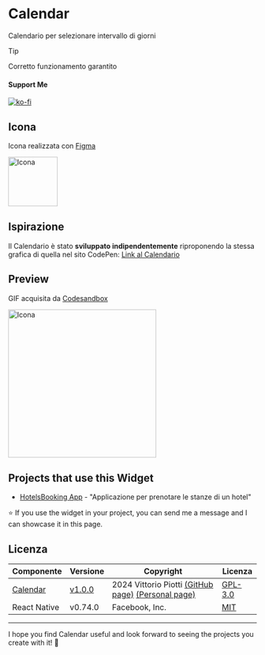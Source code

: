# Calendar



Calendario per selezionare intervallo di giorni 


> [!TIP]
> Corretto funzionamento garantito

#### Support Me


[![ko-fi](https://ko-fi.com/img/githubbutton_sm.svg)](https://ko-fi.com/P5P012BC8U)

## Icona

Icona realizzata con [Figma](https://www.figma.com)

<img src="https://github.com/vittorioPiotti/Calendario-React-Native/blob/main/icona.png" alt="Icona" width="100"/>


## Ispirazione

Il Calendario è stato **sviluppato indipendentemente** riproponendo la stessa grafica di quella nel sito CodePen: [Link al Calendario](https://codepen.io/sawyer22/pen/ddYroL) 


## Preview

GIF acquisita da [Codesandbox](https://ygmq5s.csb.app/Calendario)

<img src="https://github.com/vittorioPiotti/Calendario-React-Native/blob/main/calendar.gif" alt="Icona" width="300"/>


## Projects that use this Widget

 * [HotelsBooking App](https://github.com/vittorioPiotti/HotelsBooking-App-ReactNative) - "Applicazione per prenotare le stanze di un hotel"
   
⭐ If you use the widget in your project, you can send me a message and I can showcase it in this page.



## Licenza

| Componente             | Versione | Copyright            | Licenza                                                                                          |
|------------------------|----------|----------------------|--------------------------------------------------------------------------------------------------|
| [Calendar](https://github.com/vittorioPiotti/Calendar-Widget-ReactNative) | [v1.0.0](https://github.com/vittorioPiotti/Calendar-Widget-ReactNative/releases/tag/v1.0.0)    | 2024 Vittorio Piotti [(GitHub page)](https://github.com/vittorioPiotti) [(Personal page)](https://vittoriopiotti.altervista.org/)            | [GPL-3.0 ](https://github.com/vittorioPiotti/Calendar-Widget-ReactNative/blob/main/LICENSE.md) |
| React Native           | v0.74.0  | Facebook, Inc.       | [MIT ](https://github.com/facebook/react-native/blob/main/LICENSE)                         |


---

I hope you find Calendar useful and look forward to seeing the projects you create with it! 💫




